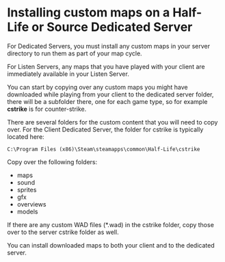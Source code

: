 # Installing custom maps on a Half-Life or Source Dedicated Server

For Dedicated Servers, you must install any custom maps in your server directory to run them as part of your map cycle.  
  
For Listen Servers, any maps that you have played with your client are immediately available in your Listen Server.  
  
You can start by copying over any custom maps you might have downloaded while playing from your client to the dedicated server folder, there will be a subfolder there, one for each game type, so for example **cstrike** is for counter-strike.  
  
There are several folders for the custom content that you will need to copy over. For the Client Dedicated Server, the folder for cstrike is typically located here:  
  
`C:\Program Files (x86)\Steam\steamapps\common\Half-Life\cstrike`  
  
Copy over the following folders:  

* maps
* sound
* sprites
* gfx
* overviews
* models

  
  
If there are any custom WAD files (*.wad) in the cstrike folder, copy those over to the server cstrike folder as well.  
  
You can install downloaded maps to both your client and to the dedicated server.  
  
